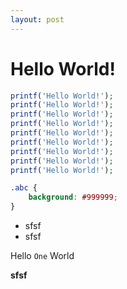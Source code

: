 ```yaml
---
layout: post
---
```


# Hello World!

```php
printf('Hello World!');
printf('Hello World!');
printf('Hello World!');
printf('Hello World!');
printf('Hello World!');
printf('Hello World!');
printf('Hello World!');
printf('Hello World!');
printf('Hello World!');
```

```css
.abc {
    background: #999999;                
}
```

* sfsf
* sfsf

Hello `One` World

**sfsf**